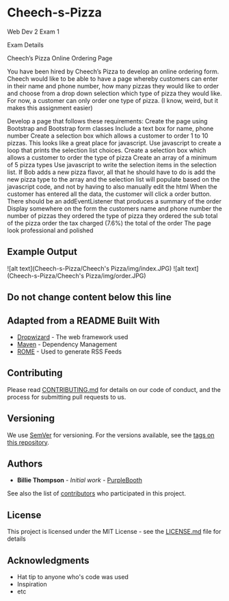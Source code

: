 # Cheech-s-Pizza
Web Dev 2 Exam 1

Exam Details

Cheech’s Pizza Online Ordering Page

You have been hired by Cheech’s Pizza to develop an online ordering form. Cheech would like to be able to have a page whereby customers can enter in their name and phone number, how many pizzas they would like to order and choose from a drop down selection which type of pizza they would like. For now, a customer can only order one type of pizza. (I know, weird, but it makes this assignment easier)

Develop a page that follows these requirements: Create the page using Bootstrap and Bootstrap form classes Include a text box for name, phone number Create a selection box which allows a customer to order 1 to 10 pizzas. This looks like a great place for javascript. Use javascript to create a loop that prints the selection list choices. Create a selection box which allows a customer to order the type of pizza Create an array of a minimum of 5 pizza types Use javascript to write the selection items in the selection list. If Bob adds a new pizza flavor, all that he should have to do is add the new pizza type to the array and the selection list will populate based on the javascript code, and not by having to also manually edit the html When the customer has entered all the data, the customer will click a order button. There should be an addEventListener that produces a summary of the order Display somewhere on the form the customers name and phone number the number of pizzas they ordered the type of pizza they ordered the sub total of the pizza order the tax charged (7.6%) the total of the order The page look professional and polished

## Example Output

![alt text](Cheech-s-Pizza/Cheech's Pizza/img/index.JPG)
![alt text](Cheech-s-Pizza/Cheech's Pizza/img/order.JPG)

## Do not change content below this line
## Adapted from a README Built With

* [Dropwizard](http://www.dropwizard.io/1.0.2/docs/) - The web framework used
* [Maven](https://maven.apache.org/) - Dependency Management
* [ROME](https://rometools.github.io/rome/) - Used to generate RSS Feeds

## Contributing

Please read [CONTRIBUTING.md](https://gist.github.com/PurpleBooth/b24679402957c63ec426) for details on our code of conduct, and the process for submitting pull requests to us.

## Versioning

We use [SemVer](http://semver.org/) for versioning. For the versions available, see the [tags on this repository](https://github.com/your/project/tags). 

## Authors

* **Billie Thompson** - *Initial work* - [PurpleBooth](https://github.com/PurpleBooth)

See also the list of [contributors](https://github.com/your/project/contributors) who participated in this project.

## License

This project is licensed under the MIT License - see the [LICENSE.md](LICENSE.md) file for details

## Acknowledgments

* Hat tip to anyone who's code was used
* Inspiration
* etc
